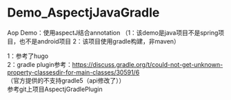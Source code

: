 # Demo_AspectjJavaGradle
Aop Demo：使用aspectJ结合annotation  （1：该demo是java项目不是spring项目，也不是android项目  2：该项目使用gradle构建，非maven）

1：参考了hugo<br>
2：gradle plugin参考：https://discuss.gradle.org/t/could-not-get-unknown-property-classesdir-for-main-classes/30591/6<br>
  （官方提供的不支持gradle5（api修改了））<br>
  参考git上项目AspectjGradlePlugin<br>

